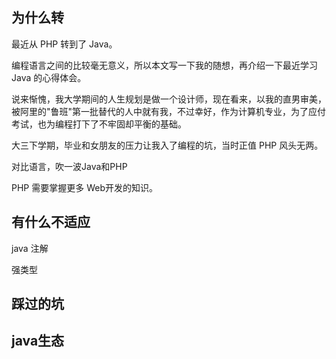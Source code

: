 为什么转
----
最近从 PHP 转到了 Java。

编程语言之间的比较毫无意义，所以本文写一下我的随想，再介绍一下最近学习 Java 的心得体会。

说来惭愧，我大学期间的人生规划是做一个设计师，现在看来，以我的直男审美，被阿里的"鲁班"第一批替代的人中就有我，不过幸好，作为计算机专业，为了应付考试，也为编程打下了不牢固却平衡的基础。

大三下学期，毕业和女朋友的压力让我入了编程的坑，当时正值 PHP 风头无两。

对比语言，吹一波Java和PHP

PHP 需要掌握更多 Web开发的知识。

有什么不适应
------
java 注解

强类型

踩过的坑
----

java生态
---

